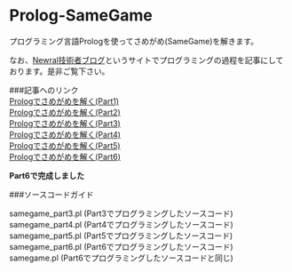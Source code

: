 Prolog-SameGame
===============


プログラミング言語Prologを使ってさめがめ(SameGame)を解きます。

なお、[Newral技術者ブログ](http://newral.info/publics/index/79/&anchor_link=page79_341#page79_341)というサイトでプログラミングの過程を記事にしております。是非ご覧下さい。

###記事へのリンク  
[Prologでさめがめを解く(Part1)](http://newral.info/publics/index/79/r_id=260/c_id=341/detail=1/&anchor_link=page79_341_260#page79_341_260)  
[Prologでさめがめを解く(Part2)](http://newral.info/publics/index/79/r_id=262/c_id=341/detail=1/&anchor_link=page79_341_262#page79_341_262)  
[Prologでさめがめを解く(Part3)](http://newral.info/publics/index/79/r_id=263/c_id=341/detail=1/&anchor_link=page79_341_263#page79_341_263)  
[Prologでさめがめを解く(Part4)](http://newral.info/publics/index/79/r_id=264/c_id=341/detail=1/&anchor_link=page79_341_264#page79_341_264)  
[Prologでさめがめを解く(Part5)](http://newral.info/publics/index/79/r_id=265/c_id=341/detail=1/&anchor_link=page79_341_265#page79_341_265)  
[Prologでさめがめを解く(Part6)](http://newral.info/publics/index/79/r_id=267/c_id=341/detail=1/&anchor_link=page79_341_267#page79_341_267)  

**Part6で完成しました**

###ソースコードガイド

samegame_part3.pl (Part3でプログラミングしたソースコード)  
samegame_part4.pl (Part4でプログラミングしたソースコード)  
samegame_part5.pl (Part5でプログラミングしたソースコード)  
samegame_part6.pl (Part6でプログラミングしたソースコード)  
samegame.pl (Part6でプログラミングしたソースコードと同じ)  

